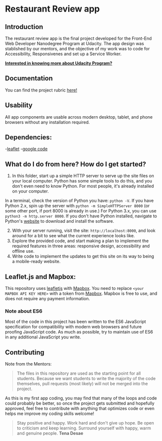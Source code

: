 # Restaurant Review app

## Introduction

The restaurant review app is the final project developed for the Front-End Web Developer Nanodegree Program at Udacity.
The app design was stablished by our mentors, and the objective of my work was to code for Accessibility, Responsivenes and set up a Service Worker.

[**Interested in knowing more about Udacity Program?**](https://www.udacity.com/course/front-end-web-developer-nanodegree--nd001)

## Documentation

You can find the project rubric  [here!](https://review.udacity.com/#!/rubrics/1090/view)

## Usability

All app components are usable across modern desktop, tablet, and phone browsers without any installation required.

## Dependencies:

-[leaflet](https://unpkg.com/leaflet@1.3.1/dist/leaflet.css)
-[google code](//normalize-css.googlecode.com/svn/trunk/normalize.css)


## What do I do from here? How do I get started?

1. In this folder, start up a simple HTTP server to serve up the site files on your local computer. Python has some simple tools to do this, and you don't even need to know Python. For most people, it's already installed on your computer.

In a terminal, check the version of Python you have: `python -V`. If you have Python 2.x, spin up the server with `python -m SimpleHTTPServer 8000` (or some other port, if port 8000 is already in use.) For Python 3.x, you can use `python3 -m http.server 8000`. If you don't have Python installed, navigate to Python's [website](https://www.python.org/) to download and install the software.

2. With your server running, visit the site: `http://localhost:8000`, and look around for a bit to see what the current experience looks like.
3. Explore the provided code, and start making a plan to implement the required features in three areas: responsive design, accessibility and offline use.
4. Write code to implement the updates to get this site on its way to being a mobile-ready website.

## Leaflet.js and Mapbox:

This repository uses [leafletjs](https://leafletjs.com/) with [Mapbox](https://www.mapbox.com/). You need to replace `<your MAPBOX API KEY HERE>` with a token from [Mapbox](https://www.mapbox.com/). Mapbox is free to use, and does not require any payment information.

### Note about ES6

Most of the code in this project has been written to the ES6 JavaScript specification for compatibility with modern web browsers and future proofing JavaScript code. As much as possible, try to maintain use of ES6 in any additional JavaScript you write.

## Contributing

Note from the Mentors:

>The files in this repository are used as the starting point for all students. Because we want students to write the majority of the code themselves, pull requests (most likely) will not be merged into the project.

As this is my first app coding, you may find that many of the loops and code could probably be better, so once the project gets submitted and hopefully approved, feel free to contribute with anything that optimizes code or even helps me improve my coding skills welcome!

> Stay positive and happy. Work hard and don't give up hope. Be open to criticism and keep learning. Surround yourself with happy, warm and genuine people. **Tena Desae**

